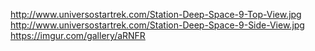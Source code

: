 http://www.universostartrek.com/Station-Deep-Space-9-Top-View.jpg
http://www.universostartrek.com/Station-Deep-Space-9-Side-View.jpg
https://imgur.com/gallery/aRNFR

